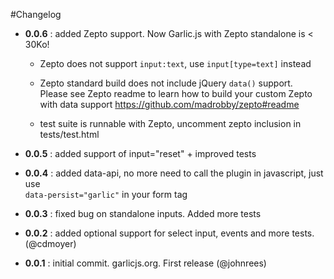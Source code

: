 #Changelog

* **0.0.6** : added Zepto support. Now Garlic.js with Zepto standalone is < 30Ko! 
 
   - Zepto does not support `input:text`, use `input[type=text]` instead  

   - Zepto standard build does not include jQuery `data()` support.  
     Please see Zepto readme to learn how to build your custom Zepto  
     with data support https://github.com/madrobby/zepto#readme  

   - test suite is runnable with Zepto, uncomment zepto inclusion in
     tests/test.html

* **0.0.5** : added support of input="reset" + improved tests

* **0.0.4** : added data-api, no more need to call the plugin in javascript, just use  
              `data-persist="garlic"` in your form tag

* **0.0.3** : fixed bug on standalone inputs. Added more tests

* **0.0.2** : added optional support for select input, events and more tests. (@cdmoyer)

* **0.0.1** : initial commit. garlicjs.org. First release (@johnrees)
